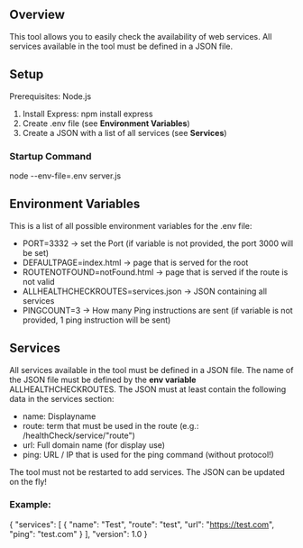 ## Overview
This tool allows you to easily check the availability of web services. 
All services available in the tool must be defined in a JSON file. 
## Setup
Prerequisites: Node.js
1. Install Express: npm install express
2. Create .env file (see **Environment Variables**)
3. Create a JSON with a list of all services (see **Services**)
### Startup Command
node --env-file=.env server.js

## Environment Variables
This is a list of all possible environment variables for the .env file: 
- PORT=3332 -> set the Port (if variable is not provided, the port 3000 will be set)
- DEFAULTPAGE=index.html -> page that is served for the root
- ROUTENOTFOUND=notFound.html -> page that is served if the route is not valid
- ALLHEALTHCHECKROUTES=services.json -> JSON containing all services
- PINGCOUNT=3 -> How many Ping instructions are sent (if variable is not provided, 1 ping instruction will be sent)

## Services
All services available in the tool must be defined in a JSON file. 
The name of the JSON file must be defined by the **env variable** ALLHEALTHCHECKROUTES.
The JSON must at least contain the following data in the services section: 
- name: Displayname 
- route: term that must be used in the route (e.g.: /healthCheck/service/"route")
- url: Full domain name (for display use)
- ping: URL / IP that is used for the ping command (without protocol!)

The tool must not be restarted to add services. The JSON can be updated on the fly!
### Example: 
{
    "services": [
        {
            "name": "Test",
            "route": "test",
            "url": "https://test.com",
            "ping": "test.com"
        }
    ], 
    "version": 1.0
}
